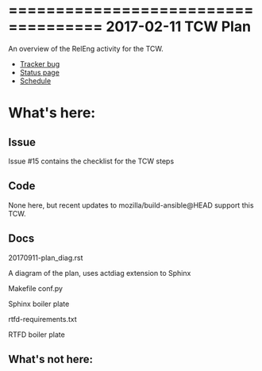 ====================================
2017-02-11 TCW Plan
====================================

An overview of the RelEng activity for the TCW.

- [Tracker bug](https://bugzilla.mozilla.org/show_bug.cgi?id=1324148)
- [Status page](https://mozilla2.statuspage.io/incidents/v472m4tq3f79)
- [Schedule](https://docs.google.com/spreadsheets/d/1b6HJuQt7Sx80cx7Jgz8mZBrfsYsgyoTi_LpY6nywco8/edit#gid=0)

# What's here:

## Issue

Issue #15 contains the checklist for the TCW steps

## Code
None here, but recent updates to mozilla/build-ansible@HEAD support this
TCW.

## Docs
20170911-plan_diag.rst 

   A diagram of the plan, uses actdiag extension to Sphinx

Makefile conf.py

   Sphinx boiler plate

rtfd-requirements.txt

   RTFD boiler plate

## What's not here:

